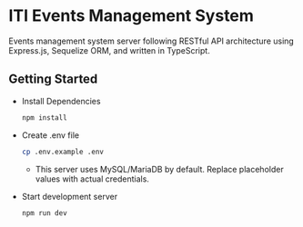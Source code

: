 # ITI Events Management System

Events management system server following RESTful API architecture using Express.js, Sequelize ORM, and written in TypeScript.  

## Getting Started

-   Install Dependencies

    ```bash
    npm install
    ```

*   Create .env file

    ```bash
    cp .env.example .env
    ```
    * This server uses MySQL/MariaDB by default. Replace placeholder values with actual credentials.

*   Start development server

    ```bash
    npm run dev
    ```
